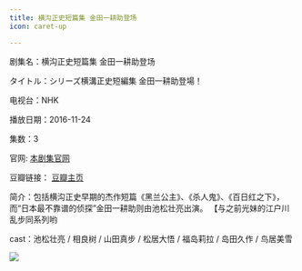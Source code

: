 ```yaml
---
title: 横沟正史短篇集 金田一耕助登场
icon: caret-up

---
```


剧集名：横沟正史短篇集 金田一耕助登场

タイトル：シリーズ横溝正史短編集 金田一耕助登場！

电视台：NHK

播放日期：2016-11-24

集数：3

官网: [本剧集官网](https://www.nhk.jp/p/ts/PNKM3G3R2L/)

豆瓣链接： [豆瓣主页](https://movie.douban.com/subject/26913748/)


简介：包括横沟正史早期的杰作短篇《黑兰公主》、《杀人鬼》、《百日红之下》，而“日本最不靠谱的侦探”金田一耕助则由池松壮亮出演。 【与之前光妹的江户川乱步同系列​哟​​​ ​​​​​​​​​​

cast：池松壮亮 / 相良树 / 山田真步 / 松居大悟 / 福岛莉拉 / 岛田久作 / 鸟居美雪

![](https://listpic.tsgsanjiao.com/sp/2016/2016jtygz.jpg)